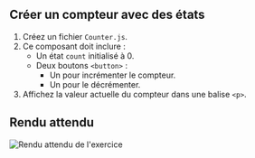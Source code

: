 ## Créer un compteur avec des états

1. Créez un fichier `Counter.js`.
2. Ce composant doit inclure :
    - Un état `count` initialisé à 0.
    - Deux boutons `<button>` :
        - Un pour incrémenter le compteur.
        - Un pour le décrémenter.
3. Affichez la valeur actuelle du compteur dans une balise `<p>`.

## Rendu attendu

<img src="../img/rendu_exo_14_1.png" alt="Rendu attendu de l'exercice">